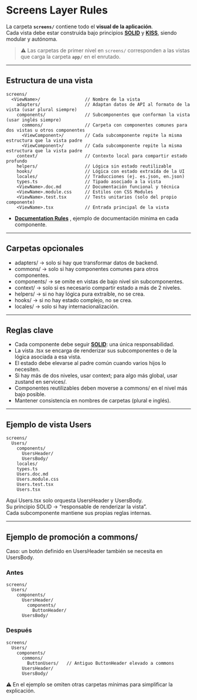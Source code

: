 # Screens Layer Rules

La carpeta **`screens/`** contiene todo el **visual de la aplicación**.  
Cada vista debe estar construida bajo principios **[SOLID](solid-rules.md)** y **[KISS](solid-rules.md)**, siendo modular y autónoma.  

> ⚠️ Las carpetas de primer nivel en `screens/` corresponden a las vistas que carga la carpeta **`app/`** en el enrutado.

---

## Estructura de una vista
```
screens/
  <ViewName>/                 // Nombre de la vista
    adapters/                 // Adaptan datos de API al formato de la vista (usar plural siempre)
    components/               // Subcomponentes que conforman la vista (usar inglés siempre)
      commons/                // Carpeta con componentes comunes para dos vistas u otros componentes
      <ViewComponent>/        // Cada subcomponente repite la misma estructura que la vista padre
      <ViewComponent>/        // Cada subcomponente repite la misma estructura que la vista padre
    context/                  // Contexto local para compartir estado profundo
    helpers/                  // Lógica sin estado reutilizable
    hooks/                    // Lógica con estado extraída de la UI
    locales/                  // Traducciones (ej. es.json, en.json)
    types.ts                  // Tipado asociado a la vista
    <ViewName>.doc.md         // Documentación funcional y técnica
    <ViewName>.module.css     // Estilos con CSS Modules
    <ViewName>.test.tsx       // Tests unitarios (solo del propio componente)
    <ViewName>.tsx            // Entrada principal de la vista
```
- **[Documentation Rules](documentation-rules.md)** , ejemplo de documentación minima en cada componente.
---

## Carpetas opcionales
- adapters/ → solo si hay que transformar datos de backend.  
- commons/ -> solo si hay componentes comunes para otros componentes.
- components/ → se omite en vistas de bajo nivel sin subcomponentes.  
- context/ → solo si es necesario compartir estado a más de 2 niveles.  
- helpers/ → si no hay lógica pura extraíble, no se crea.  
- hooks/ → si no hay estado complejo, no se crea.  
- locales/ → solo si hay internacionalización.  

---

## Reglas clave
- Cada componente debe seguir **[SOLID](solid-rules.md)**: una única responsabilidad.  
- La vista <ViewName>.tsx se encarga de renderizar sus subcomponentes o de la lógica asociada a esa vista.  
- El estado debe elevarse al padre común cuando varios hijos lo necesiten.  
- Si hay más de dos niveles, usar context; para algo más global, usar zustand en services/.  
- Componentes reutilizables deben moverse a commons/ en el nivel más bajo posible.  
- Mantener consistencia en nombres de carpetas (plural e inglés).  

---

## Ejemplo de vista Users
```
screens/
  Users/
    components/
      UsersHeader/
      UsersBody/
    locales/
    types.ts
    Users.doc.md
    Users.module.css
    Users.test.tsx
    Users.tsx
```

Aquí Users.tsx solo orquesta UsersHeader y UsersBody.  
Su principio SOLID → “responsable de renderizar la vista”.  
Cada subcomponente mantiene sus propias reglas internas.

---

## Ejemplo de promoción a commons/

Caso: un botón definido en UsersHeader también se necesita en UsersBody.

### Antes
```
screens/
  Users/
    components/
      UsersHeader/
        components/
          ButtonHeader/
      UsersBody/
```

### Después
```
screens/
  Users/
    components/
      commons/
        ButtonUsers/   // Antiguo ButtonHeader elevado a commons
      UsersHeader/
      UsersBody/
```

⚠️ En el ejemplo se omiten otras carpetas mínimas para simplificar la explicación.
